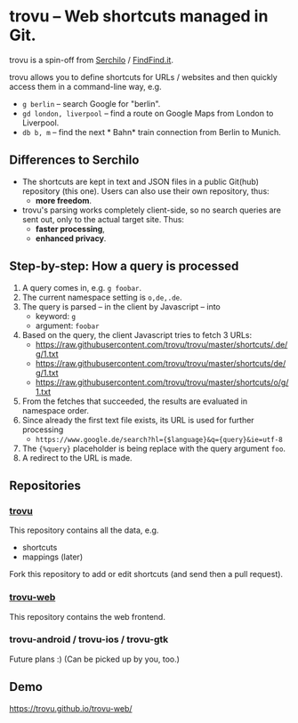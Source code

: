 # trovu – Web shortcuts managed in Git.

trovu is a spin-off from [Serchilo](https://github.com/georgjaehnig/serchilo-drupal) / [FindFind.it](https://www.findfind.it/).

trovu allows you to define shortcuts for URLs / websites and then quickly access them in a command-line way, e.g.

- `g berlin` – search Google for "berlin".
- `gd london, liverpool` – find a route on Google Maps from London to Liverpool. 
- `db b, m` – find the next * Bahn* train connection from Berlin to Munich.

## Differences to Serchilo

- The shortcuts are kept in text and JSON files in a public Git(hub) repository (this one). Users can also use their own repository, thus:
  - **more freedom**.
- trovu's parsing works completely client-side, so no search queries are sent out, only to the actual target site. Thus:
  - **faster processing**,
  - **enhanced privacy**.

## Step-by-step: How a query is processed

1. A query comes in, e.g. `g foobar`.
1. The current namespace setting is `o,de,.de`.
1. The query is parsed – in the client by Javascript – into
   - keyword: `g`
   - argument: `foobar`
1. Based on the query, the client Javascript tries to fetch 3 URLs:
   - https://raw.githubusercontent.com/trovu/trovu/master/shortcuts/.de/g/1.txt
   - https://raw.githubusercontent.com/trovu/trovu/master/shortcuts/de/g/1.txt
   - https://raw.githubusercontent.com/trovu/trovu/master/shortcuts/o/g/1.txt
1. From the fetches that succeeded, the results are evaluated in namespace order.
1. Since already the first text file exists, its URL is used for further processing
    -  `https://www.google.de/search?hl={$language}&q={query}&ie=utf-8` 
1. The `{%query}` placeholder is being replace with the query argument `foo`.
1. A redirect to the URL is made.

## Repositories

### [trovu](https://github.com/trovu/trovu)

This repository contains all the data, e.g.

- shortcuts
- mappings (later)

Fork this repository to add or edit shortcuts (and send then a pull request).

### [trovu-web](https://github.com/trovu/trovu-web)

This repository contains the web frontend.

### trovu-android / trovu-ios / trovu-gtk

Future plans :) (Can be picked up by you, too.)

## Demo

https://trovu.github.io/trovu-web/
